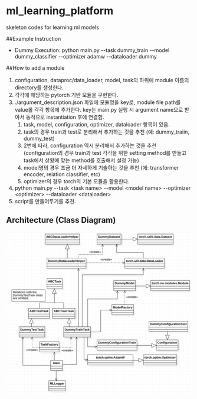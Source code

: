 # ml_learning_platform
skeleton codes for learning ml models


##Example Instruction
- Dummy Execution: python main.py --task dummy_train --model dummy_classifier --optimizer adamw --dataloader dummy

##How to add a module
1. configuration, dataproc/data_loader, model, task의 하위에 module 이름의 directory를 생성한다.
2. 각각에 해당하는 pytorch 기반 모듈을 구현한다.
3. ./argument_description.json 파일에 모듈명을 key로, module file path를 value롤 각각 항목에 추가한다. key는 main.py 실행 시 argument name으로 받아서 동적으로 instantiation 후에 연결함. 
   1. task, model, configuration, optimizer, dataloader 항목이 있음.
   2. task의 경우 train과 test로 분리해서 추가하는 것을 추천 (예: dummy_traiin, dummy_test)
   3. 2번에 따라, configuration 역시 분리해서 추가하는 것을 추천 (configuration의 경우 train과 test 각각을 위한 setting method를 만들고 task에서 상황에 맞는 method를 호출해서 설정 가능)
   4. model명의 경우 조금 더 자세하게 기술하는 것을 추천 (에: transformer encoder, relation classifier, etc)
   5. optimizer의 경우 torch의 기본 모듈을 활용한다.
4. python main.py --task \<task name> --model \<model name> --optimizer \<optimizer> --dataloader \<dataloader>
5. script를 만들어두기를 추천.


## Architecture (Class Diagram)
![Architecture (Class Diagram)](readme_image/architecture(class_diagram).png)